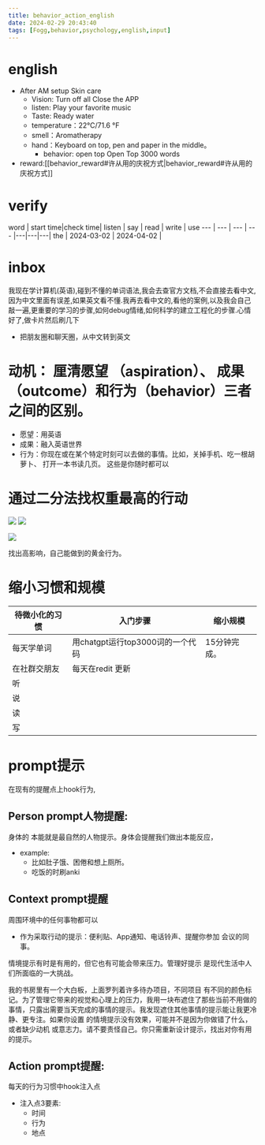 ```yaml
---
title: behavior_action_english
date: 2024-02-29 20:43:40
tags: [Fogg,behavior,psychology,english,input]
---
```



# english
* After AM setup Skin care
    * Vision: Turn off  all Close the APP
    *  listen: Play your favorite music
    * Taste: Ready water
    * temperature：22°C/71.6 °F
    * smell：Aromatherapy
    * hand：Keyboard on top, pen and paper in the middle。
		* behavior: open top Open Top 3000 words
* reward:[[behavior_reward#许从用的庆祝方式|behavior_reward#许从用的庆祝方式]]


# verify

word | start time|check time| listen | say | read | write | use
--- | --- | --- | --- |---|---|---|
the | 2024-03-02 | 2024-04-02 | 

# inbox

我现在学计算机(英语),碰到不懂的单词语法,我会去查官方文档,不会直接去看中文,因为中文里面有误差,如果英文看不懂.我再去看中文的,看他的案例,以及我会自己敲一遍,更重要的学习的步骤,如何debug情绪,如何科学的建立工程化的步骤.心情好了,做卡片然后刷几下

* 把朋友圈和聊天圈，从中文转到英文




# 动机： 厘清愿望 （aspiration）、 成果（outcome）和行为（behavior）三者之间的区别。

* 愿望：用英语
* 成果：融入英语世界
* 行为：你现在或在某个特定时刻可以去做的事情。比如，关掉手机、吃一根胡萝卜、 打开一本书读几页。 这些是你随时都可以


# 通过二分法找权重最高的行动

![](https://xcy-1251434521.cos.ap-chengdu.myqcloud.com/picture/fogg_behavior_focus_map.png?imageSlim)
![](https://xcy-1251434521.cos.ap-chengdu.myqcloud.com/picture/202402081308151.png?imageSlim)

![](https://xcy-1251434521.cos.ap-chengdu.myqcloud.com/picture/fogg_bahavior_force_review.png?imageSlim)


找出高影响，自己能做到的黄金行为。


# 缩小习惯和规模

| 待微小化的习惯 | 入门步骤                    | 缩小规模    |
| ------- | ----------------------- | ------- |
| 每天学单词   | 用chatgpt运行top3000词的一个代码 | 15分钟完成。 |
| 在社群交朋友  | 每天在redit 更新             |         |
| 听       |                         |         |
| 说       |                         |         |
| 读       |                         |         |
| 写       |                         |         |




# prompt提示

在现有的提醒点上hook行为,

## Person prompt人物提醒:

身体的 本能就是最自然的人物提示。身体会提醒我们做出本能反应，

* example:
    * 比如肚子饿、困倦和想上厕所。
    * 吃饭的时刷anki


## Context prompt提醒

周围环境中的任何事物都可以

* 作为采取行动的提示：便利贴、App通知、电话铃声、提醒你参加 会议的同事。

情境提示有时是有用的，但它也有可能会带来压力。管理好提示 是现代生活中人们所面临的一大挑战。

我的书房里有一个大白板，上面罗列着许多待办项目，不同项目 有不同的颜色标记。为了管理它带来的视觉和心理上的压力，我用一块布遮住了那些当前不用做的事情，只露出需要当天完成的事情的提示。我发现遮住其他事情的提示能让我更冷静、更专注。如果你设置 的情境提示没有效果，可能并不是因为你做错了什么，或者缺少动机 或意志力。请不要责怪自己。你只需重新设计提示，找出对你有用的提示。

## Action prompt提醒:

每天的行为习惯中hook注入点

* 注入点3要素:
    * 时间
    * 行为
    * 地点



